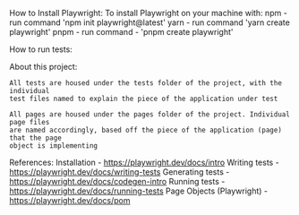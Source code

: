 How to Install Playwright:
    To install Playwright on your machine with:
        npm - run command 'npm init playwright@latest'
        yarn - run command 'yarn create playwright'
        pnpm - run command - 'pnpm create playwright'


How to run tests:



About this project:

    All tests are housed under the tests folder of the project, with the individual 
    test files named to explain the piece of the application under test

    All pages are housed under the pages folder of the project. Individual page files 
    are named accordingly, based off the piece of the application (page) that the page 
    object is implementing


References:
    Installation - https://playwright.dev/docs/intro
    Writing tests - https://playwright.dev/docs/writing-tests
    Generating tests - https://playwright.dev/docs/codegen-intro
    Running tests - https://playwright.dev/docs/running-tests
    Page Objects (Playwright) - https://playwright.dev/docs/pom

